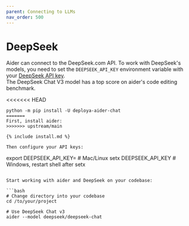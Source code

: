 ```yaml
---
parent: Connecting to LLMs
nav_order: 500
---
```


# DeepSeek

Aider can connect to the DeepSeek.com API.
To work with DeepSeek's models, you need to set the `DEEPSEEK_API_KEY` environment variable with your [DeepSeek API key](https://platform.deepseek.com/api_keys).  
The DeepSeek Chat V3 model has a top score on aider's code editing benchmark.

<<<<<<< HEAD
```
python -m pip install -U deploya-aider-chat
=======
First, install aider:
>>>>>>> upstream/main

{% include install.md %}

Then configure your API keys:

```
export DEEPSEEK_API_KEY=<key> # Mac/Linux
setx   DEEPSEEK_API_KEY <key> # Windows, restart shell after setx
```

Start working with aider and DeepSeek on your codebase:

```bash
# Change directory into your codebase
cd /to/your/project

# Use DeepSeek Chat v3
aider --model deepseek/deepseek-chat
```

